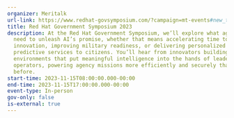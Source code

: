 ```yaml
---
organizer: Meritalk
url-link: https://www.redhat-govsymposium.com/?campaign=mt-events#new_tab
title: Red Hat Government Symposium 2023
description: At the Red Hat Government Symposium, we’ll explore what agencies
  need to unleash AI’s promise, whether that means accelerating time to
  innovation, improving military readiness, or delivering personalized and
  predictive services to citizens. You’ll hear from innovators building
  environments that put meaningful intelligence into the hands of leaders and
  operators, powering agency missions more efficiently and securely than ever
  before.
start-time: 2023-11-15T08:00:00.000-00:00
end-time: 2023-11-15T17:00:00.000-00:00
event-type: In-person
gov-only: false
is-external: true
---
```

